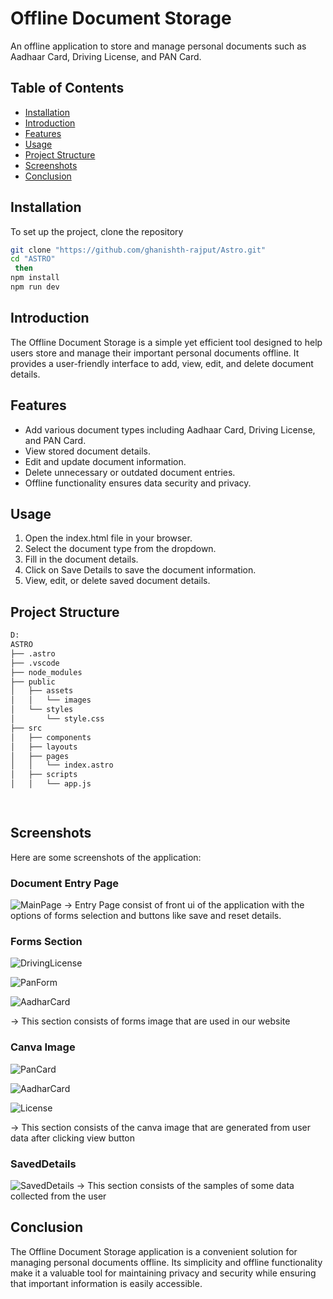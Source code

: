 # Offline Document Storage
 An offline application to store and manage personal documents such as Aadhaar Card, Driving License, and PAN Card.
 
## Table of Contents
- [Installation](#installation)
- [Introduction](#introduction)
- [Features](#features)
- [Usage](#usage)
- [Project Structure](#project-structure)
- [Screenshots](#screenshots)
- [Conclusion](#conclusion)

## Installation
To set up the project, clone the repository
```bash
git clone "https://github.com/ghanishth-rajput/Astro.git"
cd "ASTRO"
 then
npm install
npm run dev
```

## Introduction

 The Offline Document Storage is a simple yet efficient tool designed to help users store and manage their important personal documents offline. It provides a user-friendly interface to add, view, edit, and delete document details.

## Features

- Add various document types including Aadhaar Card, Driving License, and PAN Card.
- View stored document details.
- Edit and update document information.
- Delete unnecessary or outdated document entries.
- Offline functionality ensures data security and privacy.

## Usage
1. Open the index.html file in your browser.
2. Select the document type from the dropdown.
3. Fill in the document details.
4. Click on Save Details to save the document information.
5. View, edit, or delete saved document details.

## Project Structure
```sh
D: 
ASTRO
├── .astro
├── .vscode
├── node_modules
├── public
│   ├── assets
│   │   └── images
│   └── styles
│       └── style.css
├── src
│   ├── components
│   ├── layouts
│   ├── pages
│   │   └── index.astro
│   ├── scripts
│   │   └── app.js

          
```
## Screenshots

Here are some screenshots of the application:

### Document Entry Page
![MainPage](</public/assets/images/MainPage.png>)
-> Entry Page consist of front ui of the application with the options of forms selection and buttons like save and reset details.

### Forms Section
![DrivingLicense](/public/assets/images/DrivingLicenseForm.png)

![PanForm](/public/assets/images/PanForm.png)

![AadharCard](/public/assets/images/AadharForm.png)

-> This section consists of forms image that are used in our website 

### Canva Image
![PanCard](/public/assets/images/PanCanva.png)

![AadharCard](/public/assets/images/AadharCanva.png)

![License](/public/assets/images/DLcanva.png)

-> This section consists of the canva image that are generated from user data after clicking view button 

### SavedDetails
![SavedDetails](public/assets/images/SavedDetail.png)
-> This section consists of the samples of some data collected from the user

## Conclusion

The Offline Document Storage application is a convenient solution for managing personal documents offline. Its simplicity and offline functionality make it a valuable tool for maintaining privacy and security while ensuring that important information is easily accessible.
